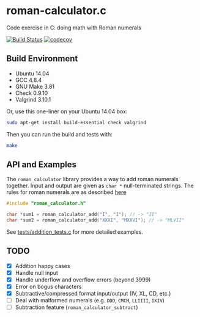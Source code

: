 # roman-calculator.c
Code exercise in C: doing math with Roman numerals

[![Build Status](https://travis-ci.org/greghaskins/roman-calculator.c.svg?branch=master)](https://travis-ci.org/greghaskins/roman-calculator.c) [![codecov](https://codecov.io/gh/greghaskins/roman-calculator.c/branch/master/graph/badge.svg)](https://codecov.io/gh/greghaskins/roman-calculator.c)

## Build Environment

- Ubuntu 14.04
- GCC 4.8.4
- GNU Make 3.81
- Check 0.9.10
- Valgrind 3.10.1

Or, use this one-liner on your Ubuntu 14.04 box:

```sh
sudo apt-get install build-essential check valgrind
```

Then you can run the build and tests with:

```sh
make
```

## API and Examples

The `roman_calculator` library provides a way to add roman numerals together. Input and output are given as `char *` null-terminated strings. The rules for roman numerals are as described [here](http://codingdojo.org/cgi-bin/index.pl?KataRomanCalculator)

```c
#include "roman_calculator.h"

char *sum1 = roman_calculator_add("I", "I"); // -> "II"
char *sum2 = roman_calculator_add("XXXI", "MXXVI"); // -> "MLVII"
```

See [tests/addition_tests.c]() for more detailed examples.

## TODO

- [x] Addition happy cases
- [x] Handle null input
- [x] Handle underflow and overflow errors (beyond 3999)
- [x] Error on bogus characters
- [x] Subtractive/compressed format input/output (IV, XL, CD, etc.)
- [ ] Deal with malformed numerals (e.g. `DDD`, `CMCM`, `LLIIII`, `IXIV`)
- [ ] Subtraction feature (`roman_calculator_subtract`)
